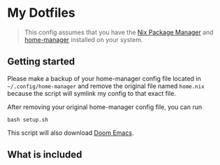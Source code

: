 # My Dotfiles

> This config assumes that you have the [Nix Package Manager](https://nixos.org/download) and [home-manager](https://nix-community.github.io/home-manager/index.xhtml#sec-install-standalone) installed on your system.

## Getting started

Please make a backup of your home-manager config file located in ``~/.config/home-manager`` and remove the original file named ``home.nix`` because the script will symlink my config to that exact file.

After removing your original home-manager config file, you can run

```shell
bash setup.sh
```

This script will also download [Doom Emacs](https://github.com/doomemacs/doomemacs). 

## What is included

